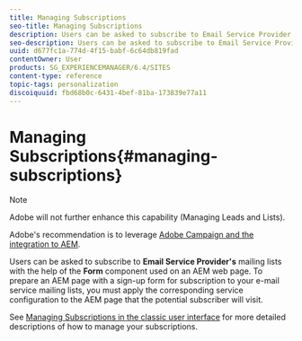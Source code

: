 ```yaml
---
title: Managing Subscriptions
seo-title: Managing Subscriptions
description: Users can be asked to subscribe to Email Service Provider's mailing lists with the help of the Form component used on an AEM web page
seo-description: Users can be asked to subscribe to Email Service Provider's mailing lists with the help of the Form component used on an AEM web page
uuid: d677fc1a-774d-4f15-babf-6c64db819fad
contentOwner: User
products: SG_EXPERIENCEMANAGER/6.4/SITES
content-type: reference
topic-tags: personalization
discoiquuid: fbd68b0c-6431-4bef-81ba-173839e77a11
---
```


# Managing Subscriptions{#managing-subscriptions}

>[!NOTE]
>
>Adobe will not further enhance this capability (Managing Leads and Lists).
>
>Adobe's recommendation is to leverage [Adobe Campaign and the integration to AEM](/help/sites-administering/campaign.md).

Users can be asked to subscribe to **Email Service Provider's** mailing lists with the help of the **Form** component used on an AEM web page. To prepare an AEM page with a sign-up form for subscription to your e-mail service mailing lists, you must apply the corresponding service configuration to the AEM page that the potential subscriber will visit.

See [Managing Subscriptions in the classic user interface](/help/sites-classic-ui-authoring/classic-personalization-campaigns-email-subscriptions.md) for more detailed descriptions of how to manage your subscriptions.
